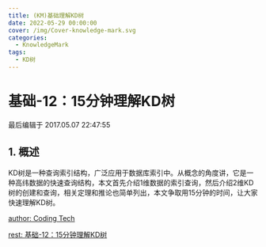 ```yaml
---
title: (KM)基础理解KD树
date: 2022-05-29 00:00:00
cover: /img/Cover-knowledge-mark.svg
categories:
  - KnowledgeMark
tags:
  - KD树
---
```


# 基础-12：15分钟理解KD树

最后编辑于 2017.05.07 22:47:55

## 1. 概述

KD树是一种查询索引结构，广泛应用于数据库索引中。从概念的角度讲，它是一种高纬数据的快速查询结构，本文首先介绍1维数据的索引查询，然后介绍2维KD树的创建和查询，相关定理和推论也简单列出，本文争取用15分钟的时间，让大家快速理解KD树。

[author: Coding Tech](https://www.jianshu.com/u/ec271be1f5dd)

[rest: 基础-12：15分钟理解KD树](https://www.jianshu.com/p/ffe52db3e12b)
